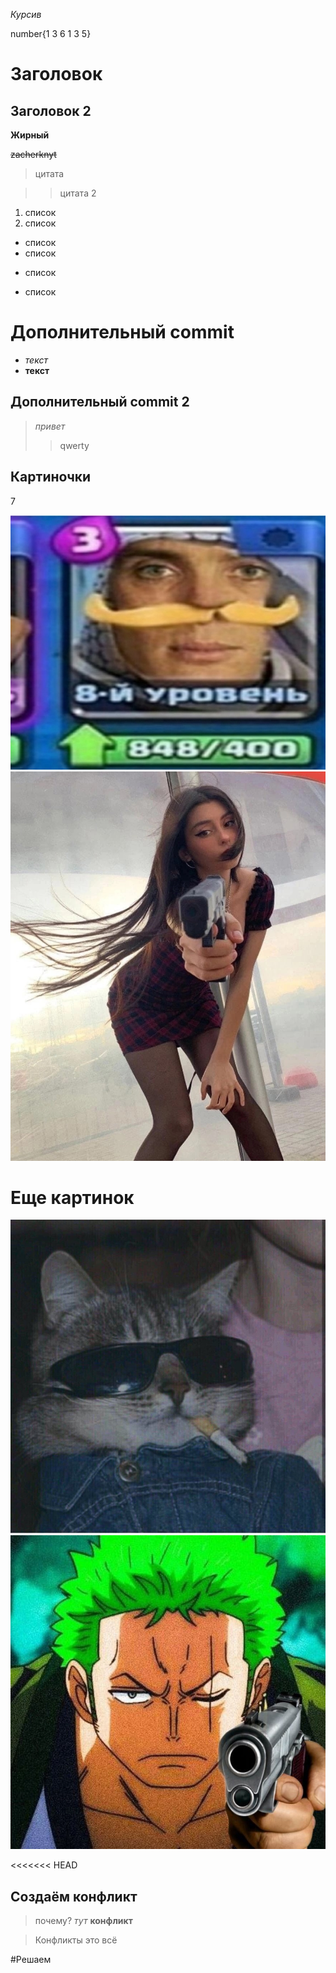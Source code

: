 *Курсив*

number{1 3 6 1 3 5}

# Заголовок 
## Заголовок 2 

**Жирный**

~~zacherknyt~~

>цитата 

>>цитата 2


1. список
2. список



* список
* список
+ список
- список
# Дополнительный commit
* *текст*
* **текст**
## Дополнительный commit 2
> *привет*
>> qwerty


## Картиночки

7




![Шелби](Tomiknight.jpg)
![Готов](DoraStvol.jpg)




# Еще картинок 


![fraer](fraer.jpg)
![zoro](zoro.jpg)

<<<<<<< HEAD
## Создаём конфликт
> почему?
*тут*
**конфликт**






>Конфликты это всё

#Решаем

